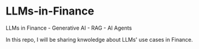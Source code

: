 # LLMs-in-Finance
LLMs in Finance - Generative AI - RAG - AI Agents 

In this repo, I will be sharing knwoledge about LLMs' use cases in Finance.
